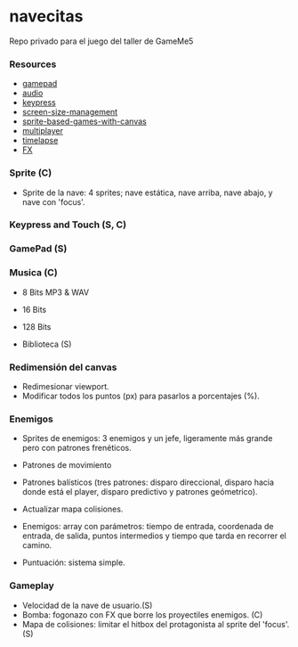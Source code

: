 navecitas
=========

Repo privado para el juego del taller de GameMe5

### Resources
* [gamepad](http://html5gamepad.com/)
* [audio](http://forestmist.org/share/web-audio-api-demo/)
* [keypress](http://dmauro.github.io/Keypress/)
* [screen-size-management](http://html5hub.com/screen-size-management-in-mobile-html5-games/)
* [sprite-based-games-with-canvas](http://jlongster.com/Making-Sprite-based-Games-with-Canvas)
* [multiplayer](http://flippinawesome.org/2013/09/30/building-multiplayer-games-with-node-js-and-socket-io/)
* [timelapse](http://greweb.me/2013/09/timelapse/)
* [FX](http://ionden.com/a/plugins/ion.sound/en.html)


### Sprite (C)
- Sprite de la nave: 4 sprites; nave estática, nave arriba, nave abajo, y nave con 'focus'.

### Keypress and Touch (S, C)

### GamePad (S)

### Musica (C)
   - 8 Bits MP3 & WAV
   - 16 Bits
   - 128 Bits

   - Biblioteca (S)

### Redimensión del canvas
- Redimesionar viewport.
- Modificar todos los puntos (px) para pasarlos a porcentajes (%).

### Enemigos
- Sprites de enemigos: 3 enemigos y un jefe, ligeramente más grande pero con patrones frenéticos.
- Patrones de movimiento
- Patrones balísticos (tres patrones: disparo direccional, disparo hacia donde está el player, disparo predictivo y patrones geómetrico).
- Actualizar mapa colisiones.

- Enemigos: array con parámetros: tiempo de entrada, coordenada de entrada, de salida, puntos intermedios y tiempo que tarda en recorrer el camino.

- Puntuación: sistema simple.


### Gameplay
- Velocidad de la nave de usuario.(S)
- Bomba: fogonazo con FX que borre los proyectiles enemigos. (C)
- Mapa de colisiones: limitar el hitbox del protagonista al sprite del 'focus'. (S)